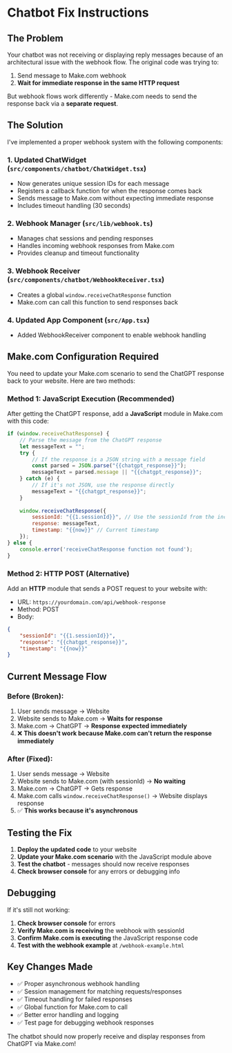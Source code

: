# Chatbot Fix Instructions

## The Problem

Your chatbot was not receiving or displaying reply messages because of an architectural issue with the webhook flow. The original code was trying to:

1. Send message to Make.com webhook
2. **Wait for immediate response in the same HTTP request**

But webhook flows work differently - Make.com needs to send the response back via a **separate request**.

## The Solution

I've implemented a proper webhook system with the following components:

### 1. Updated ChatWidget (`src/components/chatbot/ChatWidget.tsx`)
- Now generates unique session IDs for each message
- Registers a callback function for when the response comes back
- Sends message to Make.com without expecting immediate response
- Includes timeout handling (30 seconds)

### 2. Webhook Manager (`src/lib/webhook.ts`)
- Manages chat sessions and pending responses
- Handles incoming webhook responses from Make.com
- Provides cleanup and timeout functionality

### 3. Webhook Receiver (`src/components/chatbot/WebhookReceiver.tsx`)
- Creates a global `window.receiveChatResponse` function
- Make.com can call this function to send responses back

### 4. Updated App Component (`src/App.tsx`)
- Added WebhookReceiver component to enable webhook handling

## Make.com Configuration Required

You need to update your Make.com scenario to send the ChatGPT response back to your website. Here are two methods:

### Method 1: JavaScript Execution (Recommended)
After getting the ChatGPT response, add a **JavaScript** module in Make.com with this code:

```javascript
if (window.receiveChatResponse) {
    // Parse the message from the ChatGPT response
    let messageText = "";
    try {
        // If the response is a JSON string with a message field
        const parsed = JSON.parse("{{chatgpt_response}}");
        messageText = parsed.message || "{{chatgpt_response}}";
    } catch (e) {
        // If it's not JSON, use the response directly
        messageText = "{{chatgpt_response}}";
    }
    
    window.receiveChatResponse({
        sessionId: "{{1.sessionId}}", // Use the sessionId from the incoming webhook
        response: messageText,
        timestamp: "{{now}}" // Current timestamp
    });
} else {
    console.error('receiveChatResponse function not found');
}
```

### Method 2: HTTP POST (Alternative)
Add an **HTTP** module that sends a POST request to your website with:
- URL: `https://yourdomain.com/api/webhook-response`
- Method: POST
- Body: 
```json
{
    "sessionId": "{{1.sessionId}}",
    "response": "{{chatgpt_response}}",
    "timestamp": "{{now}}"
}
```

## Current Message Flow

### Before (Broken):
1. User sends message → Website
2. Website sends to Make.com → **Waits for response**
3. Make.com → ChatGPT → **Response expected immediately**
4. ❌ **This doesn't work because Make.com can't return the response immediately**

### After (Fixed):
1. User sends message → Website
2. Website sends to Make.com (with sessionId) → **No waiting**
3. Make.com → ChatGPT → Gets response
4. Make.com calls `window.receiveChatResponse()` → Website displays response
5. ✅ **This works because it's asynchronous**

## Testing the Fix

1. **Deploy the updated code** to your website
2. **Update your Make.com scenario** with the JavaScript module above
3. **Test the chatbot** - messages should now receive responses
4. **Check browser console** for any errors or debugging info

## Debugging

If it's still not working:

1. **Check browser console** for errors
2. **Verify Make.com is receiving** the webhook with sessionId
3. **Confirm Make.com is executing** the JavaScript response code
4. **Test with the webhook example** at `/webhook-example.html`

## Key Changes Made

- ✅ Proper asynchronous webhook handling
- ✅ Session management for matching requests/responses  
- ✅ Timeout handling for failed responses
- ✅ Global function for Make.com to call
- ✅ Better error handling and logging
- ✅ Test page for debugging webhook responses

The chatbot should now properly receive and display responses from ChatGPT via Make.com!
